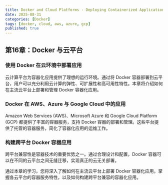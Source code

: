 ```yaml
---
title: Docker and Cloud Platforms - Deploying Containerized Applications in the Cloud
date: 2025-08-31
categories: [Docker]
tags: [docker, cloud, aws, azure, gcp]
published: true
---
```


## 第16章：Docker 与云平台

### 使用 Docker 在云环境中部署应用

云计算平台为容器化应用提供了理想的运行环境。通过将 Docker 容器部署到云平台，用户可以充分利用云计算的弹性、可扩展性和高可用性特性。本章将介绍如何在主流云平台上部署和管理 Docker 容器化应用。

### Docker 在 AWS、Azure 与 Google Cloud 中的应用

Amazon Web Services (AWS)、Microsoft Azure 和 Google Cloud Platform (GCP) 都提供了丰富的容器服务，支持 Docker 容器的部署和管理。这些平台提供了托管的容器服务，简化了容器化应用的运维工作。

### 构建跨平台 Docker 容器应用

跨平台兼容性是容器技术的重要优势之一。通过合理设计和配置，Docker 容器可以在不同的云平台之间无缝迁移，实现真正的云无关部署。

通过本章的学习，您将深入了解如何在主流云平台上部署 Docker 容器化应用，掌握各云平台的容器服务特性，以及如何构建跨平台兼容的容器化应用。